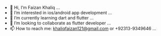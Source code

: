 - 👋 Hi, I’m Faizan Khaliq ...
- 👀 I’m interested in ios/android app development ...
- 🌱 I’m currently learning dart and flutter ...
- 💞️ I’m looking to collaborate as flutter developer ...
- 📫 How to reach me: khaliqfaizan121@gmail.com or +92313-9349646 ...

<!---
Faizan32832/Faizan32832 is a ✨ special ✨ repository because its `README.md` (this file) appears on your GitHub profile.
You can click the Preview link to take a look at your changes.
--->
